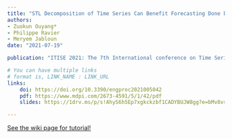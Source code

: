 ```yaml
---
title: "STL Decomposition of Time Series Can Benefit Forecasting Done by Statistical Methods but not by Machine Learning Ones"
authors:
- Zuokun Ouyang*
- Philippe Ravier
- Meryem Jabloun
date: "2021-07-19"

publication: "ITISE 2021: The 7th International conference on Time Series and Forecasting. Engineering Proceedings. 2021, 5(1), 42"

# You can have multiple links
# format is, LINK_NAME : LINK_URL
links:
    doi: https://doi.org/10.3390/engproc2021005042
    pdf: https://www.mdpi.com/2673-4591/5/1/42/pdf
    slides: https://1drv.ms/p/s!AhyS6h5Ep7xgkckzbf1CADYBUJW8gg?e=bMv8vs

---
```



[See the wiki page for tutorial!](https://github.com/hadisinaee/avicenna/wiki)

